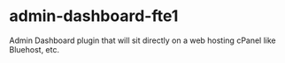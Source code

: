 # admin-dashboard-fte1
 Admin Dashboard plugin that will sit directly on a web hosting cPanel like Bluehost, etc.
